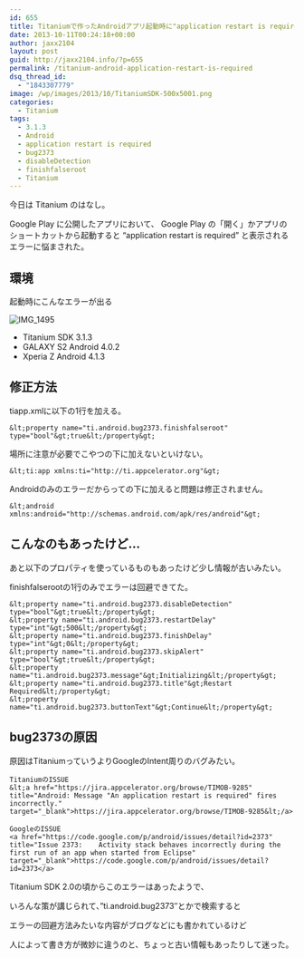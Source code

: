 ```yaml
---
id: 655
title: Titaniumで作ったAndroidアプリ起動時に"application restart is required"が出る
date: 2013-10-11T00:24:18+00:00
author: jaxx2104
layout: post
guid: http://jaxx2104.info/?p=655
permalink: /titanium-android-application-restart-is-required
dsq_thread_id:
  - "1843307779"
image: /wp/images/2013/10/TitaniumSDK-500x5001.png
categories:
  - Titanium
tags:
  - 3.1.3
  - Android
  - application restart is required
  - bug2373
  - disableDetection
  - finishfalseroot
  - Titanium
---
```

今日は Titanium のはなし。

Google Play に公開したアプリにおいて、 Google Play の「開く」かアプリのショートカットから起動すると &#8220;application restart is required&#8221; と表示されるエラーに悩まされた。

## 環境

起動時にこんなエラーが出る

<img src="/images/2013/10/IMG_1495-281x500.jpg" alt="IMG_1495" class="img-rounded aligncenter size-large wp-image-656" srcset="/images/2013/10/IMG_1495-281x500.jpg 281w, /images/2013/10/IMG_1495-168x300.jpg 168w, /images/2013/10/IMG_1495.jpg 720w" sizes="(max-width: 281px) 100vw, 281px" />

  * Titanium SDK 3.1.3
  * GALAXY S2 Android 4.0.2
  * Xperia Z Android 4.1.3

<!--more-->

## 修正方法

tiapp.xmlに以下の1行を加える。

```
&lt;property name="ti.android.bug2373.finishfalseroot" type="bool"&gt;true&lt;/property&gt;
```

場所に注意が必要でこやつの下に加えないといけない。

```
&lt;ti:app xmlns:ti="http://ti.appcelerator.org"&gt;
```

Androidのみのエラーだからって<android>の下に加えると問題は修正されません。

```
&lt;android xmlns:android="http://schemas.android.com/apk/res/android"&gt;
```

## こんなのもあったけど&#8230;

あと以下のプロパティを使っているものもあったけど少し情報が古いみたい。

finishfalserootの1行のみでエラーは回避できてた。

```
&lt;property name="ti.android.bug2373.disableDetection" type="bool"&gt;true&lt;/property&gt;
&lt;property name="ti.android.bug2373.restartDelay" type="int"&gt;500&lt;/property&gt;
&lt;property name="ti.android.bug2373.finishDelay" type="int"&gt;0&lt;/property&gt;
&lt;property name="ti.android.bug2373.skipAlert" type="bool"&gt;true&lt;/property&gt;
&lt;property name="ti.android.bug2373.message"&gt;Initializing&lt;/property&gt;
&lt;property name="ti.android.bug2373.title"&gt;Restart Required&lt;/property&gt;
&lt;property name="ti.android.bug2373.buttonText"&gt;Continue&lt;/property&gt;
```

## bug2373の原因

原因はTitaniumっていうよりGoogleのIntent周りのバグみたい。

```
TitaniumのISSUE
&lt;a href="https://jira.appcelerator.org/browse/TIMOB-9285" title="Android: Message "An application restart is required" fires incorrectly." target="_blank">https://jira.appcelerator.org/browse/TIMOB-9285&lt;/a>
```

```
GoogleのISSUE
<a href="https://code.google.com/p/android/issues/detail?id=2373" title="Issue 2373:	Activity stack behaves incorrectly during the first run of an app when started from Eclipse" target="_blank">https://code.google.com/p/android/issues/detail?id=2373</a>
```

Titanium SDK 2.0の頃からこのエラーはあったようで、
  
いろんな策が講じられて、&#8221;ti.android.bug2373&#8243;とかで検索すると
  
エラーの回避方法みたいな内容がブログなどにも書かれているけど
  
人によって書き方が微妙に違うのと、ちょっと古い情報もあったりして迷った。